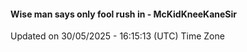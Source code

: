 #### Wise man says only fool rush in - McKidKneeKaneSir
Updated on 30/05/2025 - 16:15:13 (UTC) Time Zone
